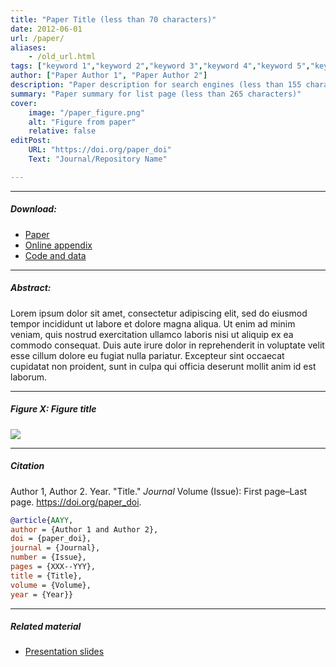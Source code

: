 ```yaml
---
title: "Paper Title (less than 70 characters)" 
date: 2012-06-01
url: /paper/
aliases: 
    - /old_url.html
tags: ["keyword 1","keyword 2","keyword 3","keyword 4","keyword 5","keyword 6","keyword 7"]
author: ["Paper Author 1", "Paper Author 2"]
description: "Paper description for search engines (less than 155 characters)" 
summary: "Paper summary for list page (less than 265 characters)"
cover:
    image: "/paper_figure.png"
    alt: "Figure from paper"
    relative: false
editPost:
    URL: "https://doi.org/paper_doi"
    Text: "Journal/Repository Name"

---
```


---

##### Download:

- [Paper](paper.pdf)
- [Online appendix](appendix.pdf)
- [Code and data](https://github.com/paper_repo)

---

##### Abstract:

Lorem ipsum dolor sit amet, consectetur adipiscing elit, sed do eiusmod tempor incididunt ut labore et dolore magna aliqua. Ut enim ad minim veniam, quis nostrud exercitation ullamco laboris nisi ut aliquip ex ea commodo consequat. Duis aute irure dolor in reprehenderit in voluptate velit esse cillum dolore eu fugiat nulla pariatur. Excepteur sint occaecat cupidatat non proident, sunt in culpa qui officia deserunt mollit anim id est laborum.

---

##### Figure X:  Figure title

![](figurex.png)

---

##### Citation

Author 1, Author 2. Year. "Title." *Journal* Volume (Issue): First page–Last page. https://doi.org/paper_doi.

```BibTeX
@article{AAYY,
author = {Author 1 and Author 2},
doi = {paper_doi},
journal = {Journal},
number = {Issue},
pages = {XXX--YYY},
title = {Title},
volume = {Volume},
year = {Year}}
```

---

##### Related material

+ [Presentation slides](presentation.pdf)